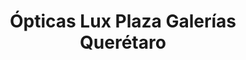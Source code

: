 ---
title: "Ópticas Lux Plaza Galerías Querétaro"
url: /santiago-de-queretaro/opticas-lux-plaza-galerias-queretaro/
shop: óptico
---